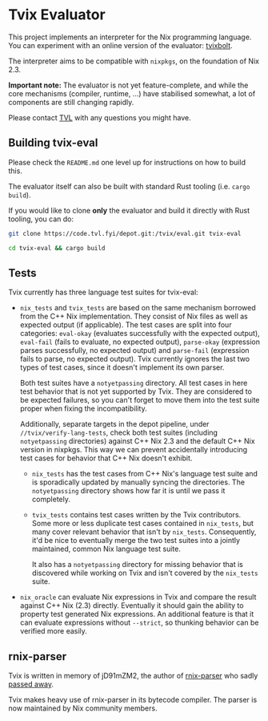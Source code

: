 Tvix Evaluator
==============

This project implements an interpreter for the Nix programming
language. You can experiment with an online version of the evaluator:
[tvixbolt][].

The interpreter aims to be compatible with `nixpkgs`, on the
foundation of Nix 2.3.

**Important note:** The evaluator is not yet feature-complete, and
while the core mechanisms (compiler, runtime, ...) have stabilised
somewhat, a lot of components are still changing rapidly.

Please contact [TVL](https://tvl.fyi) with any questions you might
have.

## Building tvix-eval

Please check the `README.md` one level up for instructions on how to build this.

The evaluator itself can also be built with standard Rust tooling (i.e. `cargo
build`).

If you would like to clone **only** the evaluator and build it
directly with Rust tooling, you can do:

```bash
git clone https://code.tvl.fyi/depot.git:/tvix/eval.git tvix-eval

cd tvix-eval && cargo build
```

## Tests

Tvix currently has three language test suites for tvix-eval:

* `nix_tests` and `tvix_tests` are based on the same mechanism
  borrowed from the C++ Nix implementation. They consist of
  Nix files as well as expected output (if applicable).
  The test cases are split into four categories:
  `eval-okay` (evaluates successfully with the expected output),
  `eval-fail` (fails to evaluate, no expected output),
  `parse-okay` (expression parses successfully, no expected output)
  and `parse-fail` (expression fails to parse, no expected output).
  Tvix currently ignores the last two types of test cases, since
  it doesn't implement its own parser.

  Both test suites have a `notyetpassing` directory. All test cases
  in here test behavior that is not yet supported by Tvix. They are
  considered to be expected failures, so you can't forget to move
  them into the test suite proper when fixing the incompatibility.

  Additionally, separate targets in the depot pipeline, under
  `//tvix/verify-lang-tests`, check both test suites (including
  `notyetpassing` directories) against
  C++ Nix 2.3 and the default C++ Nix version in nixpkgs.
  This way we can prevent accidentally introducing test cases
  for behavior that C++ Nix doesn't exhibit.

  * `nix_tests` has the test cases from C++ Nix's language test
    suite and is sporadically updated by manually syncing the
    directories. The `notyetpassing` directory shows how far
    it is until we pass it completely.

  * `tvix_tests` contains test cases written by the Tvix contributors.
    Some more or less duplicate test cases contained in `nix_tests`,
    but many cover relevant behavior that isn't by `nix_tests`.
    Consequently, it'd be nice to eventually merge the two test
    suites into a jointly maintained, common Nix language test suite.

    It also has a `notyetpassing` directory for missing behavior
    that is discovered while working on Tvix and isn't covered by the
    `nix_tests` suite.

* `nix_oracle` can evaluate Nix expressions in Tvix and compare the
  result against C++ Nix (2.3) directly. Eventually it should gain
  the ability to property test generated Nix expressions.
  An additional feature is that it can evaluate expressions without
  `--strict`, so thunking behavior can be verified more easily.

## rnix-parser

Tvix is written in memory of jD91mZM2, the author of [rnix-parser][]
who sadly [passed away][rip].

Tvix makes heavy use of rnix-parser in its bytecode compiler. The
parser is now maintained by Nix community members.

[rnix-parser]: https://github.com/nix-community/rnix-parser
[rip]: https://www.redox-os.org/news/open-source-mental-health/
[tvixbolt]: https://bolt.tvix.dev/
